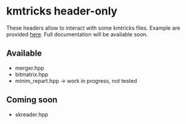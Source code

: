 # kmtricks header-only

These headers allow to interact with some kmtricks files. Example are provided [here](../snippets). Full documentation will be available soon.

## Available

* merger.hpp 
* bitmatrix.hpp 
* minim_repart.hpp -> work in progress, not tested 

## Coming soon

* skreader.hpp 
